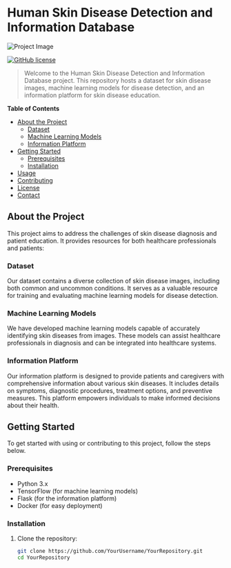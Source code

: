 
# Human Skin Disease Detection and Information Database

![Project Image](project_image.png)

[![GitHub license](https://img.shields.io/github/license/YourUsername/YourRepository.svg)](https://github.com/YourUsername/YourRepository/blob/main/LICENSE)

> Welcome to the Human Skin Disease Detection and Information Database project. This repository hosts a dataset for skin disease images, machine learning models for disease detection, and an information platform for skin disease education.

**Table of Contents**

- [About the Project](#about-the-project)
  - [Dataset](#dataset)
  - [Machine Learning Models](#machine-learning-models)
  - [Information Platform](#information-platform)
- [Getting Started](#getting-started)
  - [Prerequisites](#prerequisites)
  - [Installation](#installation)
- [Usage](#usage)
- [Contributing](#contributing)
- [License](#license)
- [Contact](#contact)

## About the Project

This project aims to address the challenges of skin disease diagnosis and patient education. It provides resources for both healthcare professionals and patients:

### Dataset

Our dataset contains a diverse collection of skin disease images, including both common and uncommon conditions. It serves as a valuable resource for training and evaluating machine learning models for disease detection.

### Machine Learning Models

We have developed machine learning models capable of accurately identifying skin diseases from images. These models can assist healthcare professionals in diagnosis and can be integrated into healthcare systems.

### Information Platform

Our information platform is designed to provide patients and caregivers with comprehensive information about various skin diseases. It includes details on symptoms, diagnostic procedures, treatment options, and preventive measures. This platform empowers individuals to make informed decisions about their health.

## Getting Started

To get started with using or contributing to this project, follow the steps below.

### Prerequisites

- Python 3.x
- TensorFlow (for machine learning models)
- Flask (for the information platform)
- Docker (for easy deployment)

### Installation

1. Clone the repository:

   ```sh
   git clone https://github.com/YourUsername/YourRepository.git
   cd YourRepository


